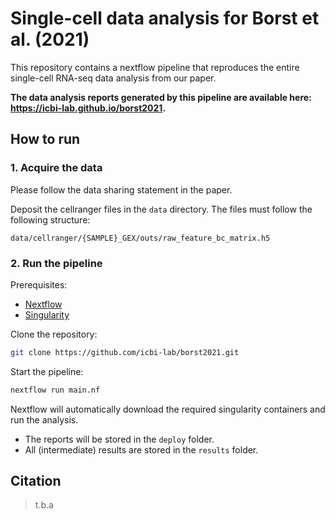 # Single-cell data analysis for Borst et al. (2021)

This repository contains a nextflow pipeline that reproduces
the entire single-cell RNA-seq data analysis from our paper.

**The data analysis reports generated by this pipeline are
available here: https://icbi-lab.github.io/borst2021.**

## How to run

### 1. Acquire the data
Please follow the data sharing statement in the paper.

Deposit the cellranger files in the `data` directory. The files must follow the following
structure:

```console
data/cellranger/{SAMPLE}_GEX/outs/raw_feature_bc_matrix.h5
```

### 2. Run the pipeline

Prerequisites:
 * [Nextflow](https://www.nextflow.io/)
 * [Singularity](https://sylabs.io/guides/3.7/user-guide/)

Clone the repository:
```bash
git clone https://github.com/icbi-lab/borst2021.git
```

Start the pipeline:
```bash
nextflow run main.nf
```

Nextflow will automatically download the required singularity containers
and run the analysis.

 * The reports will be stored in the `deploy` folder.
 * All (intermediate) results are stored in the `results` folder.


## Citation

> t.b.a

